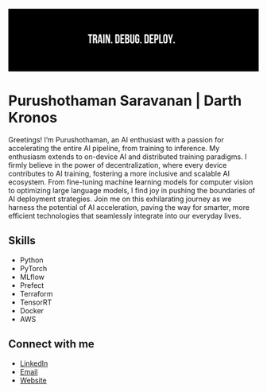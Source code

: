 ![](img.png)
# Purushothaman Saravanan | Darth Kronos
<!-- Graduate Student at North Carolina State University | Electrical Engineering | Machine Learning and Computer Vision -->

<!--
**Darth-Kronos/Darth-Kronos** is a ✨ _special_ ✨ repository because its `README.md` (this file) appears on your GitHub profile.

Here are some ideas to get you started:

- 🔭 I’m currently working on ...
- 🌱 I’m currently learning ...
- 👯 I’m looking to collaborate on ...
- 🤔 I’m looking for help with ...
- 💬 Ask me about ...
- 📫 How to reach me: ...
- 😄 Pronouns: ...
- ⚡ Fun fact: ...
-->

Greetings! I’m Purushothaman, an AI enthusiast with a passion for accelerating the entire AI pipeline, from training to inference.
My enthusiasm extends to on-device AI and distributed training paradigms. I firmly believe in the power of decentralization, where every device contributes to AI training, fostering a more inclusive and scalable AI ecosystem. From fine-tuning machine learning models for computer vision to optimizing large language models, I find joy in pushing the boundaries of AI deployment strategies.
Join me on this exhilarating journey as we harness the potential of AI acceleration, paving the way for smarter, more efficient technologies that seamlessly integrate into our everyday lives.

## Skills

- Python
- PyTorch
- MLflow
- Prefect
- Terraform
- TensorRT
- Docker
- AWS
<!-- - Machine Learning -->

## Connect with me

- [LinkedIn](https://www.linkedin.com/in/puru-s)
- [Email](mailto:purushothaman.syadav@gmail.com)
 - [Website](https://purushothaman.org)
